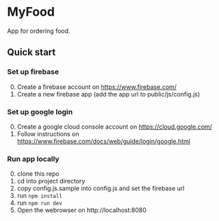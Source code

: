 # MyFood

App for ordering food.

## Quick start

### Set up firebase

0. Create a firebase account on https://www.firebase.com/
1. Create a new firebase app (add the app url to public/js/config.js)

### Set up google login

0. Create a google cloud console account on https://cloud.google.com/
1. Follow instructions on https://www.firebase.com/docs/web/guide/login/google.html

### Run app locally

0. clone this repo
1. cd into project directory
2. copy config.js.sample into config.js and set the firebase url
3. run `npm install`
4. run `npm run dev`
5. Open the webrowser on http://localhost:8080
